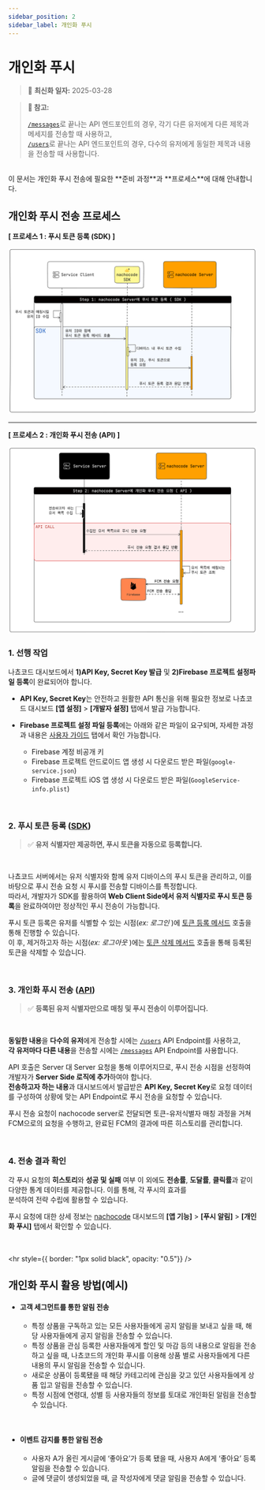 ```yaml
---
sidebar_position: 2
sidebar_label: 개인화 푸시
---
```


# 개인화 푸시

> 🔔 **최신화 일자:** 2025-03-28

<!-- 2025-03-27 최초 생성 -->

> **📢 참고:**
>
> [`/messages`](../api/push/endpoints.md#post-apipushv2messages)로 끝나는 API 엔드포인트의 경우, 각기 다른 유저에게 다른 제목과 메세지를 전송할 때 사용하고,  
> [`/users`](../api/push/endpoints.md#post-apipushv2users)로 끝나는 API 엔드포인트의 경우, 다수의 유저에게 동일한 제목과 내용을 전송할 때 사용합니다.

<br/>
이 문서는 개인화 푸시 전송에 필요한 **준비 과정**과 **프로세스**에 대해 안내합니다.

## **개인화 푸시 전송 프로세스**

**[ 프로세스 1 : 푸시 토큰 등록 (SDK) ]**

![personal_push_sequence_diagram](../../static/img/developer/nachocode_personal_push_sequence_diagram_1.png)

<hr style={{border: "1px dashed #8E8C8C", opacity: "0.2"}}/>

**[ 프로세스 2 : 개인화 푸시 전송 (API) ]**

![personal_push_sequence_diagram](../../static/img/developer/nachocode_personal_push_sequence_diagram_2.png)

### 1. 선행 작업

나쵸코드 대시보드에서 **1)API Key, Secret Key 발급** 및 **2)Firebase 프로젝트 설정파일 등록**이 완료되어야 합니다.

- **API Key, Secret Key**는 안전하고 원활한 API 통신을 위해 필요한 정보로 나쵸코드 대시보드 **[앱 설정]** > **[개발자 설정]** 탭에서 발급 가능합니다.
- **Firebase 프로젝트 설정 파일 등록**에는 아래와 같은 파일이 요구되며, 자세한 과정과 내용은 [사용자 가이드](https://docs.nachocode.io/ko/articles/%ED%91%B8%EC%8B%9C-%EC%95%8C%EB%A6%BC%EA%B0%9C%EC%9D%B8%ED%99%94-0eb97bdb) 탭에서 확인 가능합니다.

  - Firebase 계정 비공개 키
  - Firebase 프로젝트 안드로이드 앱 생성 시 다운로드 받은 파일(`google-service.json`)
  - Firebase 프로젝트 iOS 앱 생성 시 다운로드 받은 파일(`GoogleService-info.plist`)

<br/>

### 2. 푸시 토큰 등록 ([SDK](../sdk/namespaces/push#registerpushtokenuserid-string-promiseany))

> :white_check_mark: **유저 식별자만 제공하면, 푸시 토큰을 자동으로 등록합니다.**

<br/>

나쵸코드 서버에서는 유저 식별자와 함께 유저 디바이스의 푸시 토큰을 관리하고, 이를 바탕으로 푸시 전송 요청 시 푸시를 전송할 디바이스를 특정합니다.  
따라서, 개발자가 SDK를 활용하여 **Web Client Side에서 유저 식별자로 푸시 토큰 등록**을 완료하여야만 정상적인 푸시 전송이 가능합니다.

푸시 토큰 등록은 유저를 식별할 수 있는 시점(_ex: 로그인_ )에 [토큰 등록 메서드](../sdk/namespaces/push#registerpushtokenuserid-string-promiseany) 호출을 통해 진행할 수 있습니다.  
이 후, 제거하고자 하는 시점(_ex: 로그아웃_ )에는 [토큰 삭제 메서드](../sdk/namespaces/push#deletepushtokenuserid-string-promiseany) 호출을 통해 등록된 토큰을 삭제할 수 있습니다.

<br/>

### 3. 개인화 푸시 전송 ([API](../api/push/endpoints.md))

> :white_check_mark: **등록된 유저 식별자만으로 매칭 및 푸시 전송이 이루어집니다.**

<br/>

**동일한 내용**을 **다수의 유저**에게 전송할 시에는 [`/users`](../api/push/endpoints.md#post-apipushv2users) API Endpoint를 사용하고,  
**각 유저마다 다른 내용**을 전송할 시에는 [`/messages`](../api/push/endpoints.md#post-apipushv2messages) API Endpoint를 사용합니다.

API 호출은 Server 대 Server 요청을 통해 이루어지므로, 푸시 전송 시점을 선정하여 개발자가 **Server Side 로직에 추가**하여야 합니다.  
**전송하고자 하는 내용**과 대시보드에서 발급받은 **API Key, Secret Key**로 요청 데이터를 구성하여 상황에 맞는 API Endpoint로 푸시 전송을 요청할 수 있습니다.

푸시 전송 요청이 nachocode server로 전달되면 토큰-유저식별자 매칭 과정을 거쳐 FCM으로의 요청을 수행하고, 완료된 FCM의 결과에 따른 히스토리를 관리합니다.

<br/>

### 4. 전송 결과 확인

각 푸시 요청의 **히스토리**와 **성공 및 실패** 여부 이 외에도 **전송률**, **도달률**, **클릭률**과 같이 다양한 통계 데이터를 제공합니다. 이를 통해, 각 푸시의 효과를  
분석하여 전략 수립에 활용할 수 있습니다.

푸시 요청에 대한 상세 정보는 [nachocode](https://nachocode.io) 대시보드의 **[앱 기능]** > **[푸시 알림]** > **[개인화 푸시]** 탭에서 확인할 수 있습니다.

<br/><br/><hr style={{ border: "1px solid black", opacity: "0.5"}} /><br/>

## 개인화 푸시 활용 방법(예시)

- #### 고객 세그먼트를 통한 알림 전송

  - 특정 상품을 구독하고 있는 모든 사용자들에게 공지 알림을 보내고 싶을 때, 해당 사용자들에게 공지 알림을 전송할 수 있습니다.
  - 특정 상품을 관심 등록한 사용자들에게 할인 및 마감 등의 내용으로 알림을 전송하고 싶을 때, 나쵸코드의 개인화 푸시를 이용해 상품 별로 사용자들에게 다른 내용의 푸시 알림을 전송할 수 있습니다.
  - 새로운 상품이 등록됐을 때 해당 카테고리에 관심을 갖고 있던 사용자들에게 상품 입고 알림을 전송할 수 있습니다.
  - 특정 시점에 연령대, 성별 등 사용자들의 정보를 토대로 개인화된 알림을 전송할 수 있습니다.

<br/>

- #### 이벤트 감지를 통한 알림 전송

  - 사용자 A가 올린 게시글에 ‘좋아요’가 등록 됐을 때, 사용자 A에게 ‘좋아요’ 등록 알림을 전송할 수 있습니다.
  - 글에 댓글이 생성되었을 때, 글 작성자에게 댓글 알림을 전송할 수 있습니다.
